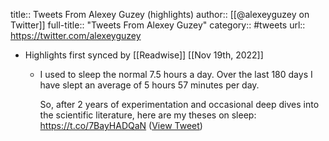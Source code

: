 title:: Tweets From Alexey Guzey (highlights)
author:: [[@alexeyguzey on Twitter]]
full-title:: "Tweets From Alexey Guzey"
category:: #tweets
url:: https://twitter.com/alexeyguzey

- Highlights first synced by [[Readwise]] [[Nov 19th, 2022]]
	- I used to sleep the normal 7.5 hours a day. Over the last 180 days I have slept an average of 5 hours 57 minutes per day.
	  
	  So, after 2 years of experimentation and occasional deep dives into the scientific literature, here are my theses on sleep: https://t.co/7BayHADQaN ([View Tweet](https://twitter.com/alexeyguzey/status/1491816558661885953))